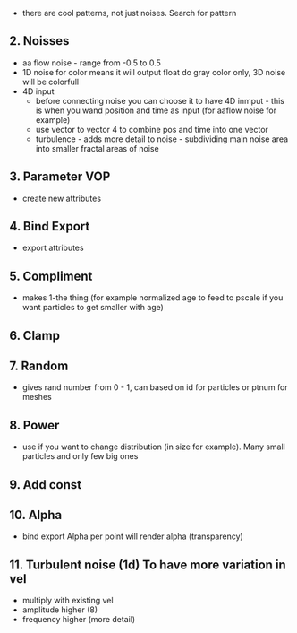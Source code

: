 - there are cool patterns, not just noises. Search for pattern
## 2. Noisses
- aa flow noise - range from -0.5 to 0.5
- 1D noise for color means it will output float do gray color only, 3D noise will be colorfull
- 4D input
  - before connecting noise you can choose it to have 4D inmput - this is when you wand position and time as input (for aaflow noise for example)
  - use vector to vector 4 to combine pos and time into one vector
  - turbulence - adds more detail to noise - subdividing main noise area into smaller fractal areas of noise
## 3. Parameter VOP
- create new attributes
## 4. Bind Export
- export attributes
## 5. Compliment
- makes 1-the thing (for example normalized age to feed to pscale if you want particles to get smaller with age)
## 6. Clamp
## 7. Random
- gives rand number from 0 - 1, can based on id for particles or ptnum for meshes
## 8. Power
- use if you want to change distribution (in size for example). Many small particles and only few big ones
## 9. Add const
## 10. Alpha
- bind export Alpha per point will render alpha (transparency)
## 11. Turbulent noise (1d) To have more variation in vel
- multiply with existing vel
- amplitude higher (8)
- frequency higher (more detail)


